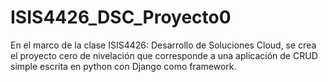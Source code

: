 # ISIS4426_DSC_Proyecto0
En el marco de la clase ISIS4426: Desarrollo de Soluciones Cloud, se crea el proyecto cero de nivelación que corresponde a una aplicación de CRUD simple escrita en python con Django como framework.
